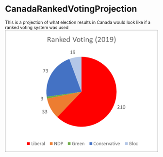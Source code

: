 # CanadaRankedVotingProjection
This is a projection of what election results in Canada would look like if a ranked voting system was used
![](Ranked2019.png)
